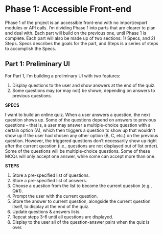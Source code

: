 # Phase 1: Accessible Front-end

Phase 1 of the project is an accessible front-end with no import/export modules or API calls.
I’m dividing Phase 1 into parts that are clearer to plan and deal with.
Each part will build on the previous one, until Phase 1 is complete.
Each part will also be made up of two sections: 1) Specs, and 2) Steps.
Specs describes the goals for the part, and Steps is a series of steps to accomplish the Specs.

## Part 1: Preliminary UI
For Part 1, I'm building a preliminary UI with two features:
1) Display questions to the user and show answers at the end of the quiz.
2) Some questions may (or may not) be shown, depending on answers to previous questions.


**SPECS**

I want to build an online quiz.
When a user answers a question, the next question shows up.
Some of the questions depend on answers to previous questions – 
  that is, a user may answer a multiple-choice question with a certain option (A), 
  which then triggers a question to show up that wouldn’t show up if the user had chosen any other option (B, C, etc.) on the previous question. 
However, the triggered questions don’t necessarily show up right after the current question (i.e., questions are not displayed out of list order).
Some of the questions will be multiple-choice questions. Some of these MCQs will only accept one answer, while some can accept more than one.

**STEPS**
1. Store a pre-specified list of questions.
2. Store a pre-specified list of answers.
3. Choose a question from the list to become the current question (e.g., Q#1).
4. Prompt the user with the current question.
5. Store the answer to current question, alongside the current question itself, to display at the end of the quiz.
6. Update questions & answers lists.
7. Repeat steps 3-6 until all questions are displayed.
8. Display to the user all of the question-answer pairs when the quiz is over.

